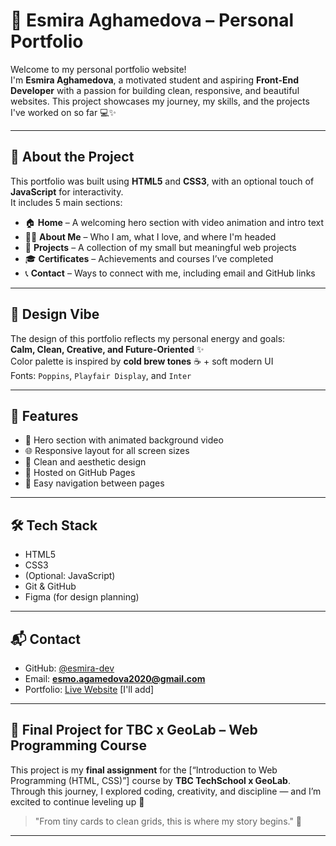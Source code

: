 # 🌸 Esmira Aghamedova – Personal Portfolio

Welcome to my personal portfolio website!  
I'm **Esmira Aghamedova**, a motivated student and aspiring **Front-End Developer** with a passion for building clean, responsive, and beautiful websites. This project showcases my journey, my skills, and the projects I've worked on so far 💻✨

---

## 🚀 About the Project

This portfolio was built using **HTML5** and **CSS3**, with an optional touch of **JavaScript** for interactivity.  
It includes 5 main sections:

- 🏠 **Home** – A welcoming hero section with video animation and intro text  
- 👩‍💻 **About Me** – Who I am, what I love, and where I'm headed  
- 🧩 **Projects** – A collection of my small but meaningful web projects  
- 🎓 **Certificates** – Achievements and courses I’ve completed  
- 📞 **Contact** – Ways to connect with me, including email and GitHub links

---

## 🎨 Design Vibe

The design of this portfolio reflects my personal energy and goals:  
**Calm, Clean, Creative, and Future-Oriented** ✨  
Color palette is inspired by **cold brew tones** ☕ + soft modern UI  
Fonts: `Poppins`, `Playfair Display`, and `Inter`

---

## 📸 Features

- 🎥 Hero section with animated background video  
- 🌐 Responsive layout for all screen sizes  
- 🎀 Clean and aesthetic design  
- 💾 Hosted on GitHub Pages  
- 🔗 Easy navigation between pages

---

## 🛠️ Tech Stack

- HTML5  
- CSS3  
- (Optional: JavaScript)  
- Git & GitHub  
- Figma (for design planning)

---

## 📬 Contact

- GitHub: [@esmira-dev](https://github.com/EsmoAghamedova)  
- Email: **esmo.agamedova2020@gmail.com**  
- Portfolio: [Live Website](https://your-portfolio-link.com) [I'll add]

---

## 💜 Final Project for TBC x GeoLab – Web Programming Course

This project is my **final assignment** for the [“Introduction to Web Programming (HTML, CSS)”] course by **TBC TechSchool x GeoLab**.  
Through this journey, I explored coding, creativity, and discipline — and I’m excited to continue leveling up 🚀

> "From tiny cards to clean grids, this is where my story begins." 💅

---

